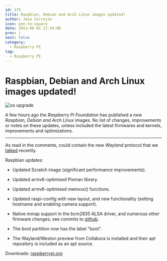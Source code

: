 ```yaml
---
id: 175
title: Raspbian, Debian and Arch Linux images updated!
author: Jose Cerrejon
icon: pen-to-square
date: 2013-06-01 17:34:00
prev: /
next: false
category:
  - Raspberry PI
tag:
  - Raspberry PI
---
```


# Raspbian, Debian and Arch Linux images updated!

![os upgrade](/images/osupdate.jpg)

A few hours ago the *Raspberry Pi Foundation* has published a new *Raspbian, Debian and Arch Linux* images. No list of changes, improvements or notes on these updates, unless included the latest firmwares and kernels, improvements and optimizations.

- - -
As read in the comments, could contain the new *Wayland* protocol that we [talked](/post.php?id=167) recently.

Raspbian updates:

* Updated Scratch image (significant performance improvements).

* Updated armv6-optimised Pixman library.

* Updated armv6-optimised memxxx() functions.

* Updated raspi-config with new layout, and new functionality (setting hostname and enabling camera support).

* Native mmap support in the bcm2835 ALSA driver, and numerous other firmware changes; see commits to [github](http://github.com/raspberrypi/firmware).

* The boot partition now has the label "boot".

* The Wayland/Weston preview from Collabora is installed and their apt repository is included as an apt source.

Downloads: [raspberrypi.org](http://www.raspberrypi.org/downloads)